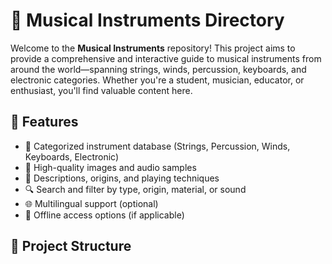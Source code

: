# 🎵 Musical Instruments Directory

Welcome to the **Musical Instruments** repository! This project aims to provide a comprehensive and interactive guide to musical instruments from around the world—spanning strings, winds, percussion, keyboards, and electronic categories. Whether you're a student, musician, educator, or enthusiast, you'll find valuable content here.

## 🧭 Features

- 🎼 Categorized instrument database (Strings, Percussion, Winds, Keyboards, Electronic)
- 📸 High-quality images and audio samples
- 📖 Descriptions, origins, and playing techniques
- 🔍 Search and filter by type, origin, material, or sound
- 🌐 Multilingual support (optional)
- 💾 Offline access options (if applicable)

## 📂 Project Structure

